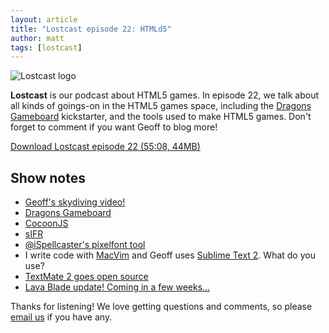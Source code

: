 ```yaml
---
layout: article
title: "Lostcast episode 22: HTMLd5"
author: matt
tags: [lostcast]
---
```


<div class="full-frame">
	<img alt="Lostcast logo" src="/media/images/lostcast/custom/pokki.png">
</div>

**Lostcast** is our podcast about HTML5 games. In episode 22, we talk about all kinds of goings-on in the HTML5 games space, including the [Dragons Gameboard](http://www.kickstarter.com/projects/1054533542/dragons-gameboard) kickstarter, and the tools used to make HTML5 games. Don't forget to comment if you want Geoff to blog more!

<a class="download-podcast" href="http://media.lostdecadegames.com/lostcast/lostcast_episode_22_htmld5.mp3">
	Download Lostcast episode 22 (55:08, 44MB)
</a>

## Show notes

* [Geoff's skydiving video!](http://www.youtube.com/watch?v=rjb3gYeilL4)
* [Dragons Gameboard](http://www.kickstarter.com/projects/1054533542/dragons-gameboard)
* [CocoonJS](http://ludei.com/tech/cocoonjs)
* [sIFR](http://www.mikeindustries.com/blog/sifr)
* [@iSpellcaster's pixelfont tool](https://twitter.com/iSpellcaster/status/234033898663854081)
* I write code with [MacVim](http://code.google.com/p/macvim/) and Geoff uses [Sublime Text 2](http://www.sublimetext.com/2). What do you use?
* [TextMate 2 goes open source](http://blog.macromates.com/2012/textmate-2-at-github/)
* [Lava Blade update! Coming in a few weeks…](http://lavablade.com/)

Thanks for listening! We love getting questions and comments, so please [email us](mailto:hello@lostdecadegames.com) if you have any.
